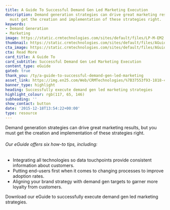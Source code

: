 ```yaml
---
title: A Guide To Successful Demand Gen Led Marketing Execution
description: Demand generation strategies can drive great marketing results, but you
  must get the creation and implementation of these strategies right.
keywords:
- Demand Generation
- Marketing
image: https://static.crmtechnologies.com/sites/default/files/LP-M-EM2.jpg
thumbnail: https://static.crmtechnologies.com/sites/default/files/AGuideToSuccessful.png
cta_image: https://static.crmtechnologies.com/sites/default/files/AGuideToSuccessful_0.png
cta: Read More
card_title: A Guide To
card_subtitle: Successful Demand Gen Led Marketing Execution
content_type: eGuide
gated: true
thank_you: /ty/a-guide-to-successful-demand-gen-led-marketing
asset_link: https://img.en25.com/Web/CRMTechnologies/%7B37553f93-1818-4248-b31c-e50bc1d0fcc9%7D_A_guide_to_successful_demand_generation_led_marketing_execution_v3.pdf
banner_type: highlight
heading: Successfully execute demand gen led marketing strategies
highlight_colour: rgb(117, 65, 146)
subheading: ''
show_contact: button
date: '2015-12-18T13:54:22+00:00'
type: resource
---
```

Demand generation strategies can drive great marketing results, but you must get the creation and implementation of these strategies right.

###### Our eGuide offers six how-to tips, including:

* Integrating all technologies so data touchpoints provide consistent information about customers.
* Putting end-users first when it comes to changing processes to improve adoption rates.
* Aligning your brand strategy with demand gen targets to garner more loyalty from customers.

Download our eGuide to successfully execute demand gen led marketing strategies.
